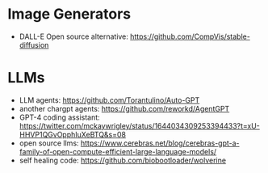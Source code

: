 # Image Generators

* DALL-E Open source alternative: https://github.com/CompVis/stable-diffusion

# LLMs
* LLM agents: https://github.com/Torantulino/Auto-GPT
* another chargpt agents: https://github.com/reworkd/AgentGPT
* GPT-4 coding assistant: https://twitter.com/mckaywrigley/status/1644034309253394433?t=xU-HHVP1QGvOpphIuXeBTQ&s=08
* open source llms: https://www.cerebras.net/blog/cerebras-gpt-a-family-of-open-compute-efficient-large-language-models/
* self healing code: https://github.com/biobootloader/wolverine
